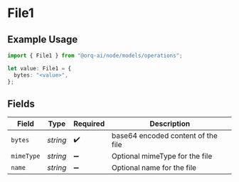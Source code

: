 # File1

## Example Usage

```typescript
import { File1 } from "@orq-ai/node/models/operations";

let value: File1 = {
  bytes: "<value>",
};
```

## Fields

| Field                              | Type                               | Required                           | Description                        |
| ---------------------------------- | ---------------------------------- | ---------------------------------- | ---------------------------------- |
| `bytes`                            | *string*                           | :heavy_check_mark:                 | base64 encoded content of the file |
| `mimeType`                         | *string*                           | :heavy_minus_sign:                 | Optional mimeType for the file     |
| `name`                             | *string*                           | :heavy_minus_sign:                 | Optional name for the file         |